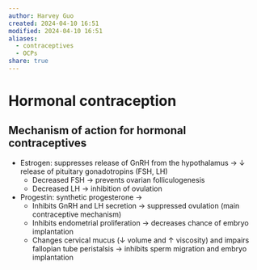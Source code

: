 ```yaml
---
author: Harvey Guo
created: 2024-04-10 16:51
modified: 2024-04-10 16:51
aliases:
  - contraceptives
  - OCPs
share: true
---
```

# Hormonal contraception
## Mechanism of action for hormonal contraceptives
- Estrogen: suppresses release of GnRH from the hypothalamus → ↓ release of pituitary gonadotropins (FSH, LH)
	- Decreased FSH → prevents ovarian folliculogenesis 
	- Decreased LH → inhibition of ovulation 
- Progestin: synthetic progesterone → 
	- Inhibits GnRH and LH secretion → suppressed ovulation (main contraceptive mechanism) 
	- Inhibits endometrial proliferation → decreases chance of embryo implantation 
	- Changes cervical mucus (↓ volume and ↑ viscosity) and impairs fallopian tube peristalsis → inhibits sperm migration and embryo implantation 
